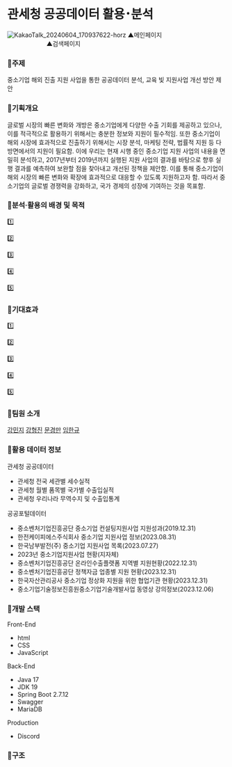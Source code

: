 # 관세청 공공데이터 활용･분석

![KakaoTalk_20240604_170937622-horz](https://github.com/DBP-mlkk/back/assets/123048828/77d99a81-de89-4d98-a43d-a6afe4bd7804)
▲메인페이지ㅤㅤㅤㅤㅤㅤㅤㅤㅤㅤㅤㅤㅤㅤㅤㅤㅤㅤ▲검색페이지

### 🍧주제
중소기업 해외 진출 지원 사업을 통한 공공데이터 분석, 교육 빛 지원사업 개선 방안 제안

### 🍧기획개요
글로벌 시장의 빠른 변화와 개방은 중소기업에게 다양한 수출 기회를 제공하고 있으나, 이를 적극적으로 활용하기 위해서는 충분한 정보와 지원이 필수적임. 또한 중소기업이 해외 시장에 효과적으로 진출하기 위해서는 시장 분석, 마케팅 전략, 법률적 지원 등 다방면에서의 지원이 필요함. 이에 우리는 현재 시행 중인 중소기업 지원 사업의 내용을 면밀히 분석하고, 2017년부터 2019년까지 실행된 지원 사업의 결과를 바탕으로 향후 실행 결과를 예측하여 보완할 점을 찾아내고 개선된 정책을 제안함. 이를 통해 중소기업이 해외 시장의 빠른 변화와 확장에 효과적으로 대응할 수 있도록 지원하고자 함. 따라서 중소기업의 글로벌 경쟁력을 강화하고, 국가 경제의 성장에 기여하는 것을 목표함.

### 🍧분석·활용의 배경 및 목적
1️⃣ 

2️⃣

3️⃣

4️⃣

5️⃣ 

### 🍧기대효과
1️⃣ 

2️⃣

3️⃣

4️⃣

5️⃣ 


### 🍧팀원 소개
[강민지](https://github.com/alswl0912)
[강형진](https://github.com/rapidswap)
[문경만](https://github.com/MunKyungMan)
[임한규](https://github.com/ekrndjaak)

### 🍧활용 데이터 정보
관세청 공공데이터
- 관세청 전국 세관별 세수실적
- 관세청 월별 품목별 국가별 수출입실적
- 관세청 우리나라 무역수지 및 수출입통계

공공포털데이터
- 중소벤처기업진흥공단 중소기업 컨설팅지원사업 지원성과(2019.12.31)
- 한전케이피에스주식회사 중소기업 지원사업 정보(2023.08.31)
- 한국남부발전(주) 중소기업 지원사업 목록(2023.07.27)
- 2023년 중소기업지원사업 현황(지자체)
- 중소벤처기업진흥공단 온라인수출플랫폼 지역별 지원현황(2022.12.31)
- 중소벤처기업진흥공단 정책자금 업종별 지원 현황(2023.12.31)
- 한국자산관리공사 중소기업 정상화 지원을 위한 협업기관 현황(2023.12.31)
- 중소기업기술정보진흥원중소기업기술개발사업 동영상 강의정보(2023.12.06)

### 🍧개발 스택
Front-End
- html
- CSS
- JavaScript

Back-End
- Java 17
- JDK 19
- Spring Boot 2.7.12
- Swagger
- MariaDB
  
Production
- Discord
 
### 🍧구조
